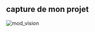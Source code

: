 ## capture de mon projet

![mod_vision](https://github.com/user-attachments/assets/0cd8b37d-4752-4743-97aa-14b1f1730676)
